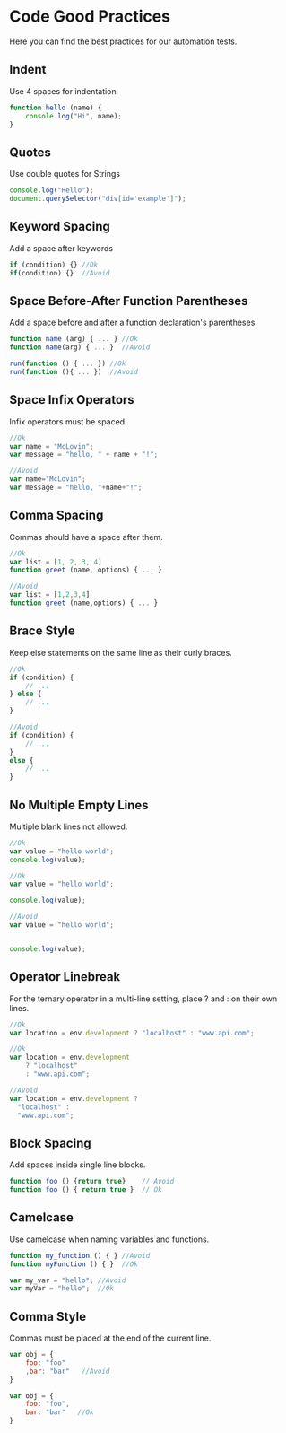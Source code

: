 # Code Good Practices
Here you can find the best practices for our automation tests.

## Indent
Use 4 spaces for indentation

```javascript
function hello (name) {
    console.log("Hi", name);
}
```

## Quotes
Use double quotes for Strings
```javascript
console.log("Hello");
document.querySelector("div[id='example']");
```

## Keyword Spacing
Add a space after keywords
```javascript
if (condition) {} //Ok
if(condition) {}  //Avoid
```

## Space Before-After Function Parentheses
Add a space before and after a function declaration's parentheses.
```javascript
function name (arg) { ... } //Ok
function name(arg) { ... }  //Avoid

run(function () { ... }) //Ok
run(function (){ ... })  //Avoid
```

## Space Infix Operators
Infix operators must be spaced.
```javascript
//Ok
var name = "McLovin";
var message = "hello, " + name + "!";

//Avoid
var name="McLovin";
var message = "hello, "+name+"!";
```

## Comma Spacing
Commas should have a space after them.
```javascript
//Ok
var list = [1, 2, 3, 4]
function greet (name, options) { ... }

//Avoid
var list = [1,2,3,4]
function greet (name,options) { ... }
```

## Brace Style
Keep else statements on the same line as their curly braces.
```javascript
//Ok
if (condition) {
    // ... 
} else {
    // ... 
}

//Avoid
if (condition) {
    // ... 
}
else {
    // ... 
}
```

## No Multiple Empty Lines
Multiple blank lines not allowed.
```javascript
//Ok
var value = "hello world";
console.log(value);

//Ok
var value = "hello world";

console.log(value);

//Avoid
var value = "hello world";


console.log(value);
```

## Operator Linebreak
For the ternary operator in a multi-line setting, place ? and : on their own lines.
```javascript
//Ok
var location = env.development ? "localhost" : "www.api.com";

//Ok
var location = env.development
    ? "localhost"
    : "www.api.com";

//Avoid
var location = env.development ?
  "localhost" :
  "www.api.com";
```

## Block Spacing
Add spaces inside single line blocks.
```javascript
function foo () {return true}    // Avoid
function foo () { return true }  // Ok
```

## Camelcase
Use camelcase when naming variables and functions.
```javascript
function my_function () { } //Avoid
function myFunction () { }  //Ok

var my_var = "hello"; //Avoid
var myVar = "hello";  //Ok
```

## Comma Style
Commas must be placed at the end of the current line.
```javascript
var obj = {
    foo: "foo"
    ,bar: "bar"   //Avoid 
}

var obj = {
    foo: "foo",
    bar: "bar"   //Ok 
}
```